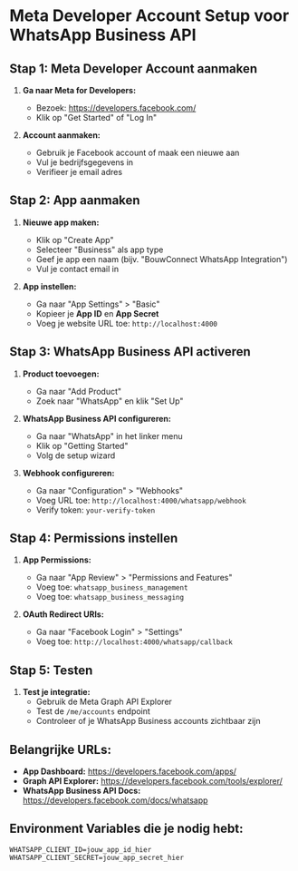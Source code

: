 # Meta Developer Account Setup voor WhatsApp Business API

## Stap 1: Meta Developer Account aanmaken

1. **Ga naar Meta for Developers:**
   - Bezoek: https://developers.facebook.com/
   - Klik op "Get Started" of "Log In"

2. **Account aanmaken:**
   - Gebruik je Facebook account of maak een nieuwe aan
   - Vul je bedrijfsgegevens in
   - Verifieer je email adres

## Stap 2: App aanmaken

1. **Nieuwe app maken:**
   - Klik op "Create App"
   - Selecteer "Business" als app type
   - Geef je app een naam (bijv. "BouwConnect WhatsApp Integration")
   - Vul je contact email in

2. **App instellen:**
   - Ga naar "App Settings" > "Basic"
   - Kopieer je **App ID** en **App Secret**
   - Voeg je website URL toe: `http://localhost:4000`

## Stap 3: WhatsApp Business API activeren

1. **Product toevoegen:**
   - Ga naar "Add Product"
   - Zoek naar "WhatsApp" en klik "Set Up"

2. **WhatsApp Business API configureren:**
   - Ga naar "WhatsApp" in het linker menu
   - Klik op "Getting Started"
   - Volg de setup wizard

3. **Webhook configureren:**
   - Ga naar "Configuration" > "Webhooks"
   - Voeg URL toe: `http://localhost:4000/whatsapp/webhook`
   - Verify token: `your-verify-token`

## Stap 4: Permissions instellen

1. **App Permissions:**
   - Ga naar "App Review" > "Permissions and Features"
   - Voeg toe: `whatsapp_business_management`
   - Voeg toe: `whatsapp_business_messaging`

2. **OAuth Redirect URIs:**
   - Ga naar "Facebook Login" > "Settings"
   - Voeg toe: `http://localhost:4000/whatsapp/callback`

## Stap 5: Testen

1. **Test je integratie:**
   - Gebruik de Meta Graph API Explorer
   - Test de `/me/accounts` endpoint
   - Controleer of je WhatsApp Business accounts zichtbaar zijn

## Belangrijke URLs:
- **App Dashboard:** https://developers.facebook.com/apps/
- **Graph API Explorer:** https://developers.facebook.com/tools/explorer/
- **WhatsApp Business API Docs:** https://developers.facebook.com/docs/whatsapp

## Environment Variables die je nodig hebt:
```
WHATSAPP_CLIENT_ID=jouw_app_id_hier
WHATSAPP_CLIENT_SECRET=jouw_app_secret_hier
``` 
